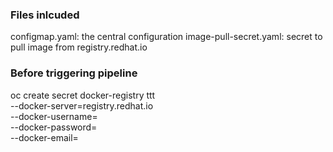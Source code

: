 ### Files inlcuded
configmap.yaml: the central configuration
image-pull-secret.yaml: secret to pull image from registry.redhat.io

### Before triggering pipeline

oc create secret docker-registry ttt \
    --docker-server=registry.redhat.io \
    --docker-username=<RedHat Registry Service Account user>\
    --docker-password=<password> \
    --docker-email=<email>
